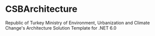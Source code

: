# CSBArchitecture
Republic of Turkey Ministry of Environment, Urbanization and Climate Change's Architecture Solution Template for .NET 6.0
